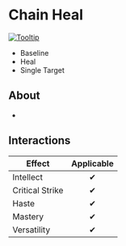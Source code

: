 # Chain Heal

[![Tooltip]()](https://beta.wowdb.com/spells/8004-healing-surge)

- Baseline
- Heal
- Single Target

## About

- 

## Interactions

| Effect | Applicable |
| ------ | :--------: |
| Intellect | ✔ |
| Critical Strike | ✔ |
| Haste | ✔ |
| Mastery | ✔ |
| Versatility | ✔ |
